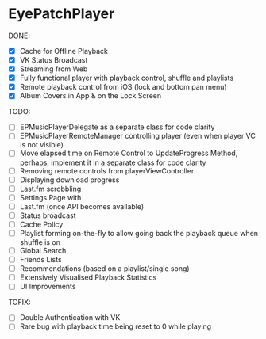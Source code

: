 # EyePatchPlayer
DONE:

- [x] Cache for Offline Playback
- [x] VK Status Broadcast
- [x] Streaming from Web
- [x] Fully functional player with playback control, shuffle and playlists
- [x] Remote playback control from iOS (lock and bottom pan menu)
- [x] Album Covers in App & on the Lock Screen

TODO:

- [ ] EPMusicPlayerDelegate as a separate class for code clarity
- [ ] EPMusicPlayerRemoteManager controlling player (even when player VC is not visible)
- [ ] Move elapsed time on Remote Control to UpdateProgress Method, perhaps, implement it in a separate class for code clarity
- [ ] Removing remote controls from playerViewController
- [ ] Displaying download progress
- [ ] Last.fm scrobbling
- [ ] Settings Page with
-   [ ] Last.fm (once API becomes available)
-   [ ] Status broadcast
-   [ ] Cache Policy
- [ ] Playlist forming on-the-fly to allow going back the playback queue when shuffle is on
- [ ] Global Search
- [ ] Friends Lists
- [ ] Recommendations (based on a playlist/single song)
- [ ] Extensively Visualised Playback Statistics
- [ ] UI Improvements

TOFIX:

- [ ] Double Authentication with VK
- [ ] Rare bug with playback time being reset to 0 while playing